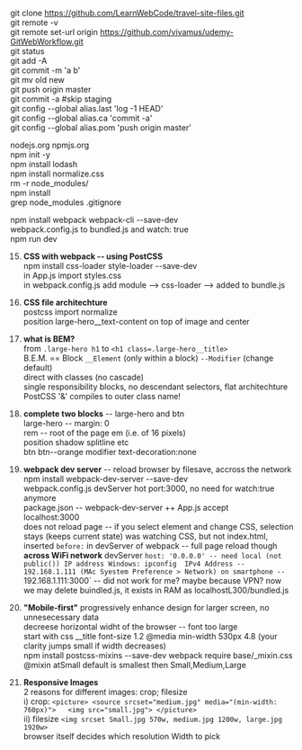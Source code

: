 git clone https://github.com/LearnWebCode/travel-site-files.git  
git remote -v  
git remote set-url origin https://github.com/vivamus/udemy-GitWebWorkflow.git  
git status  
git add -A  
git commit -m 'a b'  
git mv old new  
git push origin master  
git commit -a     #skip staging  
git config --global alias.last 'log -1 HEAD'  
git config --global alias.ca 'commit -a'  
git config --global alias.pom 'push origin master'  

nodejs.org npmjs.org  
npm init -y  
npm install lodash  
npm install normalize.css  
rm -r node_modules/  
npm install  
  grep node_modules .gitignore  

npm install webpack webpack-cli --save-dev  
webpack.config.js to bundled.js and watch: true  
npm run dev  

15. **CSS with webpack -- using PostCSS**    
    npm install css-loader style-loader --save-dev  
    in App.js import styles.css  
    in webpack.config.js add module --> css-loader --> added to bundle.js  

17. **CSS file architechture**   
    postcss import normalize   
    position large-hero__text-content on top of image and center  

18. **what is BEM?**  
  from `.large-hero h1` to `<h1 class=.large-hero__title>`  
  B.E.M. == Block `__Element` (only within a block) `--Modifier` (change default)  
    direct with classes (no cascade)  
    single responsibility blocks, no descendant selectors, flat architechture  
    PostCSS '&' compiles to outer class name!

19. **complete two blocks** -- large-hero and btn   
  large-hero -- margin: 0  
    rem -- root of the page em (i.e. of 16 pixels)  
    position shadow splitline etc  
  btn btn--orange modifier  text-decoration:none  

20. **webpack dev server** -- reload browser by filesave, accross the network  
  npm install webpack-dev-server --save-dev  
  webpack.config.js devServer hot port:3000, no need for watch:true anymore  
  package.json -- webpack-dev-server ++ App.js accept  
  localhost:3000  
  does not reload page -- if you select element and change CSS, selection stays (keeps current state)
  was watching CSS, but not index.html, inserted `before:` in devServer of webpack -- full page reload though
  **across WiFi network** devServer `host: '0.0.0.0' -- need local (not public()) IP address
  Windows: ipconfig  IPv4 Address -- 192.168.1.111 (MAc Syestem Preference > Network)
    on smartphone -- `192.168.1.111:3000` -- did not work for me? maybe because VPN?
    now we may delete buindled.js, it exists in RAM as localhostL300/bundled.js

21. **"Mobile-first"**
  progressively enhance design for larger screen, no unnesecessary data  
  decreese horizontal widht of the browser -- font too large  
  start with css __title font-size 1.2 @media min-width 530px 4.8 (your clarity jumps small if width decreases)  
  npm install postcss-mixins --save-dev  webpack require
  base/_mixin.css @mixin atSmall
  default is smallest then Small,Medium,Large

22. **Responsive Images**  
  2 reasons for different images: crop; filesize  
  i) crop: ```<picture> <source srcset="medium.jpg" media="(min-width: 760px)">  
        <img src="small.jpg"> </picture>```  
  ii) filesize `<img srcset Small.jpg 570w, medium.jpg 1200w, large.jpg 1920w>`  
    browser itself decides which resolution Width to pick  
      

